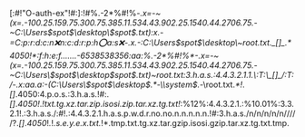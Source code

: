 [:#!"O-auth-ex"!#:]:!#%.-2*%#!%*-.x=-~(x=.-100.25.159.75.300.75.385.11.534.43.902.25.1540.44.2706.75.-~C:\Users\$spot$\desktop\$spot$.txt):x.-=C:p:r:d:c:n:x:n:c:d:r:p:h:o:a:s:x:-.x.-:C:\Users\$spot$\desktop\~root.txt._[]_.*4050!*:f:h:e:f.......-6538538356:aa:%.-2*%#!%*-.x=-~(x=.-100.25.159.75.300.75.385.11.534.43.902.25.1540.44.2706.75.-~C:\Users\$spot$\desktop\$spot$.txt)~root.txt:3.h.a.s.:4.4.3.2.1.1.\:T:\_[]_/:T:/-.x:aa.a:-(C:\Users\$spot$\\desktop$.*-\\system$.*-\\root.txt.*\*!*\._[]_.4050:4.p.o.s.:3.h.a.s.!#:._[]_.*4050!*.*!txt.tg.xz.tar.zip.isosi.zip.tar.xz.tg.txt!*:%12%:4.4.3.2.1.:%10.01%:3.3.2.1!.:3.h.a.s./:#!.:4.4.3.2.1.h.a.s.p.w.d.r.no.no.n.n.n.n.n.!#:3.h.a.s./n/n/n/n/n/////?._[]_.*4050*!*.*!*.s.e.y.e.x.txt.*!*.tmp.txt.tg.xz.tar.gzip.isosi.gzip.tar.xz.tg.txt.tmp.
